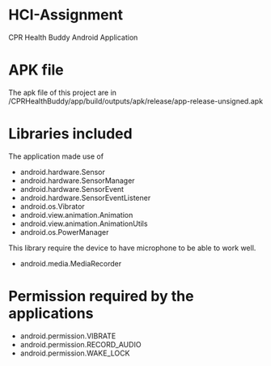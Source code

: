 # HCI-Assignment
CPR Health Buddy Android Application

# APK file
The apk file of this project are in /CPRHealthBuddy/app/build/outputs/apk/release/app-release-unsigned.apk

# Libraries included
The application made use of
* android.hardware.Sensor
* android.hardware.SensorManager
* android.hardware.SensorEvent
* android.hardware.SensorEventListener
* android.os.Vibrator
* android.view.animation.Animation
* android.view.animation.AnimationUtils
* android.os.PowerManager

This library require the device to have microphone to be able to work well.
* android.media.MediaRecorder

# Permission required by the applications
* android.permission.VIBRATE
* android.permission.RECORD_AUDIO
* android.permission.WAKE_LOCK
